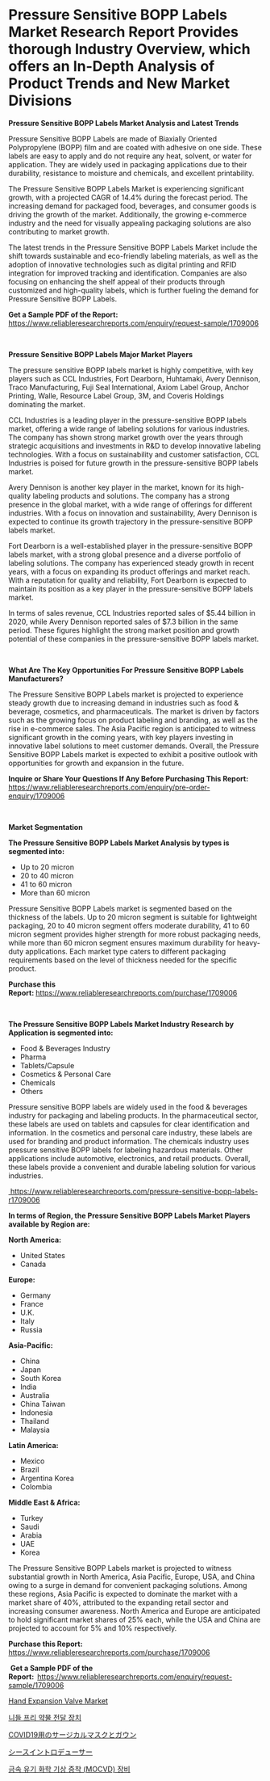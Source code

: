 <p><h1>Pressure Sensitive BOPP Labels Market Research Report Provides thorough Industry Overview, which offers an In-Depth Analysis of Product Trends and New Market Divisions</h1></p><p><strong>Pressure Sensitive BOPP Labels Market Analysis and Latest Trends</strong></p>
<p><p>Pressure Sensitive BOPP Labels are made of Biaxially Oriented Polypropylene (BOPP) film and are coated with adhesive on one side. These labels are easy to apply and do not require any heat, solvent, or water for application. They are widely used in packaging applications due to their durability, resistance to moisture and chemicals, and excellent printability.</p><p>The Pressure Sensitive BOPP Labels Market is experiencing significant growth, with a projected CAGR of 14.4% during the forecast period. The increasing demand for packaged food, beverages, and consumer goods is driving the growth of the market. Additionally, the growing e-commerce industry and the need for visually appealing packaging solutions are also contributing to market growth.</p><p>The latest trends in the Pressure Sensitive BOPP Labels Market include the shift towards sustainable and eco-friendly labeling materials, as well as the adoption of innovative technologies such as digital printing and RFID integration for improved tracking and identification. Companies are also focusing on enhancing the shelf appeal of their products through customized and high-quality labels, which is further fueling the demand for Pressure Sensitive BOPP Labels.</p></p>
<p><strong>Get a Sample PDF of the Report:&nbsp;</strong> <a href="https://www.reliableresearchreports.com/enquiry/request-sample/1709006">https://www.reliableresearchreports.com/enquiry/request-sample/1709006</a></p>
<p>&nbsp;</p>
<p><strong>Pressure Sensitive BOPP Labels Major Market Players</strong></p>
<p><p>The pressure sensitive BOPP labels market is highly competitive, with key players such as CCL Industries, Fort Dearborn, Huhtamaki, Avery Dennison, Traco Manufacturing, Fuji Seal International, Axiom Label Group, Anchor Printing, Walle, Resource Label Group, 3M, and Coveris Holdings dominating the market.</p><p>CCL Industries is a leading player in the pressure-sensitive BOPP labels market, offering a wide range of labeling solutions for various industries. The company has shown strong market growth over the years through strategic acquisitions and investments in R&D to develop innovative labeling technologies. With a focus on sustainability and customer satisfaction, CCL Industries is poised for future growth in the pressure-sensitive BOPP labels market.</p><p>Avery Dennison is another key player in the market, known for its high-quality labeling products and solutions. The company has a strong presence in the global market, with a wide range of offerings for different industries. With a focus on innovation and sustainability, Avery Dennison is expected to continue its growth trajectory in the pressure-sensitive BOPP labels market.</p><p>Fort Dearborn is a well-established player in the pressure-sensitive BOPP labels market, with a strong global presence and a diverse portfolio of labeling solutions. The company has experienced steady growth in recent years, with a focus on expanding its product offerings and market reach. With a reputation for quality and reliability, Fort Dearborn is expected to maintain its position as a key player in the pressure-sensitive BOPP labels market.</p><p>In terms of sales revenue, CCL Industries reported sales of $5.44 billion in 2020, while Avery Dennison reported sales of $7.3 billion in the same period. These figures highlight the strong market position and growth potential of these companies in the pressure-sensitive BOPP labels market.</p></p>
<p>&nbsp;</p>
<p><strong>What Are The Key Opportunities For Pressure Sensitive BOPP Labels Manufacturers?</strong></p>
<p><p>The Pressure Sensitive BOPP Labels market is projected to experience steady growth due to increasing demand in industries such as food & beverage, cosmetics, and pharmaceuticals. The market is driven by factors such as the growing focus on product labeling and branding, as well as the rise in e-commerce sales. The Asia Pacific region is anticipated to witness significant growth in the coming years, with key players investing in innovative label solutions to meet customer demands. Overall, the Pressure Sensitive BOPP Labels market is expected to exhibit a positive outlook with opportunities for growth and expansion in the future.</p></p>
<p><strong>Inquire or Share Your Questions If Any Before Purchasing This Report:</strong> <a href="https://www.reliableresearchreports.com/enquiry/pre-order-enquiry/1709006">https://www.reliableresearchreports.com/enquiry/pre-order-enquiry/1709006</a></p>
<p>&nbsp;</p>
<p><strong>Market Segmentation</strong></p>
<p><strong>The Pressure Sensitive BOPP Labels Market Analysis by types is segmented into:</strong></p>
<p><ul><li>Up to 20 micron</li><li>20 to 40 micron</li><li>41 to 60 micron</li><li>More than 60 micron</li></ul></p>
<p><p>Pressure Sensitive BOPP Labels market is segmented based on the thickness of the labels. Up to 20 micron segment is suitable for lightweight packaging, 20 to 40 micron segment offers moderate durability, 41 to 60 micron segment provides higher strength for more robust packaging needs, while more than 60 micron segment ensures maximum durability for heavy-duty applications. Each market type caters to different packaging requirements based on the level of thickness needed for the specific product.</p></p>
<p><strong>Purchase this Report:&nbsp;</strong><a href="https://www.reliableresearchreports.com/purchase/1709006">https://www.reliableresearchreports.com/purchase/1709006</a></p>
<p>&nbsp;</p>
<p><strong>The Pressure Sensitive BOPP Labels Market Industry Research by Application is segmented into:</strong></p>
<p><ul><li>Food & Beverages Industry</li><li>Pharma</li><li>Tablets/Capsule</li><li>Cosmetics & Personal Care</li><li>Chemicals</li><li>Others</li></ul></p>
<p><p>Pressure sensitive BOPP labels are widely used in the food & beverages industry for packaging and labeling products. In the pharmaceutical sector, these labels are used on tablets and capsules for clear identification and information. In the cosmetics and personal care industry, these labels are used for branding and product information. The chemicals industry uses pressure sensitive BOPP labels for labeling hazardous materials. Other applications include automotive, electronics, and retail products. Overall, these labels provide a convenient and durable labeling solution for various industries.</p></p>
<p><a href="https://www.reliableresearchreports.com/pressure-sensitive-bopp-labels-r1709006">&nbsp;https://www.reliableresearchreports.com/pressure-sensitive-bopp-labels-r1709006</a></p>
<p><strong>In terms of Region, the Pressure Sensitive BOPP Labels Market Players available by Region are:</strong></p>
<p>
    <p> <strong> North America: </strong>
        <ul>
            <li>United States</li>
            <li>Canada</li>
        </ul>
        </p> 
    <p> <strong> Europe: </strong>
        <ul>
            <li>Germany</li>
            <li>France</li>
            <li>U.K.</li>
            <li>Italy</li>
            <li>Russia</li>
        </ul>
        </p> 
    <p> <strong> Asia-Pacific: </strong>
        <ul>
            <li>China</li>
            <li>Japan</li>
            <li>South Korea</li>
            <li>India</li>
            <li>Australia</li>
            <li>China Taiwan</li>
            <li>Indonesia</li>
            <li>Thailand</li>
            <li>Malaysia</li>
        </ul>
        </p> 
    <p> <strong> Latin America: </strong>
        <ul>
            <li>Mexico</li>
            <li>Brazil</li>
            <li>Argentina Korea</li>
            <li>Colombia</li>
        </ul>
        </p> 
    <p> <strong> Middle East & Africa: </strong>
        <ul>
            <li>Turkey</li>
            <li>Saudi</li>
            <li>Arabia</li>
            <li>UAE</li>
            <li>Korea</li>
        </ul>
    </p>
    </p>
<p><p>The Pressure Sensitive BOPP Labels market is projected to witness substantial growth in North America, Asia Pacific, Europe, USA, and China owing to a surge in demand for convenient packaging solutions. Among these regions, Asia Pacific is expected to dominate the market with a market share of 40%, attributed to the expanding retail sector and increasing consumer awareness. North America and Europe are anticipated to hold significant market shares of 25% each, while the USA and China are projected to account for 5% and 10% respectively.</p></p>
<p><strong>Purchase this Report: </strong><a href="https://www.reliableresearchreports.com/purchase/1709006">https://www.reliableresearchreports.com/purchase/1709006</a></p>
<p>&nbsp;<strong>Get a Sample PDF of the Report:&nbsp;&nbsp;</strong><a href="https://www.reliableresearchreports.com/enquiry/request-sample/1709006">https://www.reliableresearchreports.com/enquiry/request-sample/1709006</a></p>
<p><strong></strong></p>
<p><p><a href="https://github.com/KeeganBarrows2023/Market-Research-Report-List-1/blob/main/hand-expansion-valve-market.md">Hand Expansion Valve Market</a></p><p><a href="https://github.com/solomonbode85/Market-Research-Report-List-1/blob/main/9466358110042.md">니들 프리 약물 전달 장치</a></p><p><a href="https://github.com/LeanneBruen2023/Market-Research-Report-List-2/blob/main/4933581125759.md">COVID19用のサージカルマスクとガウン</a></p><p><a href="https://github.com/charm854/Market-Research-Report-List-1/blob/main/6019267125760.md">シースイントロデューサー</a></p><p><a href="https://github.com/apple8975768/Market-Research-Report-List-1/blob/main/1961192110043.md">금속 유기 화학 기상 증착 (MOCVD) 장비</a></p></p>
